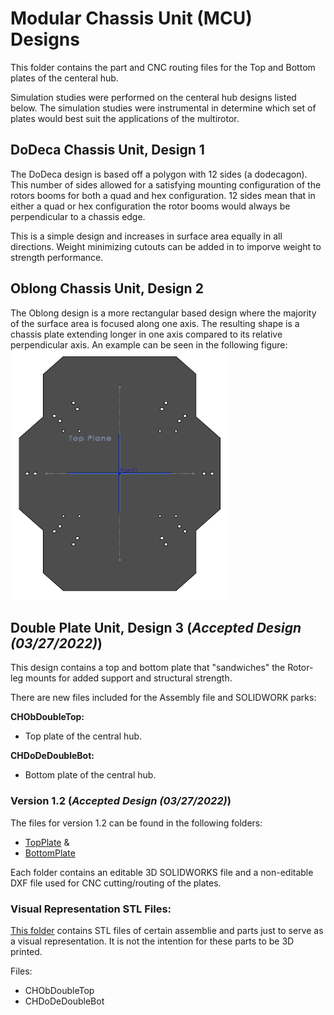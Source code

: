 # Modular Chassis Unit (MCU) Designs
This folder contains the part and CNC routing files for the Top and Bottom plates of the centeral hub.

Simulation studies were performed on the centeral hub designs listed below. The simulation studies were instrumental in determine which set of plates would best suit the applications of the multirotor.

## DoDeca Chassis Unit, Design 1
The DoDeca design is based off a polygon with 12 sides (a dodecagon). 
This number of sides allowed for a satisfying mounting configuration of the rotors booms for both a quad and hex configuration. 
12 sides mean that in either a quad or hex configuration the rotor booms would always be perpendicular to a chassis edge.

This is a simple design and increases in surface area equally in all directions. Weight minimizing cutouts can be added in to imporve weight to strength performance.

## Oblong Chassis Unit, Design 2
The Oblong design is a more rectangular based design where the majority of the surface area is focused along one axis. 
The resulting shape is a chassis plate extending longer in one axis compared to its relative perpendicular axis. An example can be seen in the following figure:
<img src="https://github.com/MBorrageiro/cad-drawings/blob/main/CenterHub/MCUDesigns/OblongDisplay.PNG" width="350" height="400">

## Double Plate Unit, Design 3 (*Accepted Design (03/27/2022)*)

This design contains a top and bottom plate that "sandwiches" the Rotor-leg mounts for added support and structural strength.

There are new files included for the Assembly file and SOLIDWORK parks:

**CHObDoubleTop:** 
- Top plate of the central hub.

**CHDoDeDoubleBot:** 
- Bottom plate of the central hub.

### Version 1.2 (*Accepted Design (03/27/2022)*)
The files for version 1.2 can be found in the following folders:
- [TopPlate](https://github.com/landrs-toolkit/LANDRs-Science-Drone/tree/main/MechanicalDesign/CenterHubs/TopPlate) &
- [BottomPlate](https://github.com/landrs-toolkit/LANDRs-Science-Drone/tree/main/MechanicalDesign/CenterHubs/BottomPlate)

Each folder contains an editable 3D SOLIDWORKS file and a non-editable DXF file used for CNC cutting/routing of the plates.

### Visual Representation STL Files:
[This folder](https://github.com/MBorrageiro/cad-drawings/tree/main/CenterHub/MCUDesigns/STLs) contains STL files of certain assemblie and parts just to serve as a visual representation. It is not the intention for these parts to be 3D printed.

Files:
- CHObDoubleTop
- CHDoDeDoubleBot
